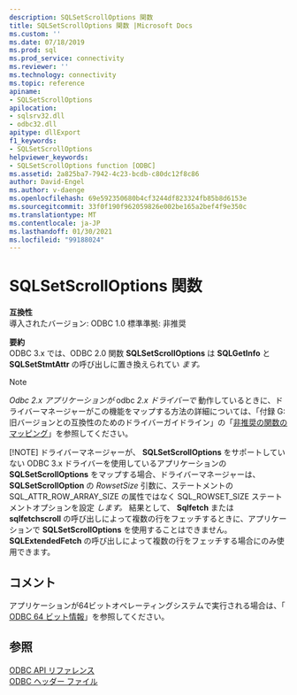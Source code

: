 ```yaml
---
description: SQLSetScrollOptions 関数
title: SQLSetScrollOptions 関数 |Microsoft Docs
ms.custom: ''
ms.date: 07/18/2019
ms.prod: sql
ms.prod_service: connectivity
ms.reviewer: ''
ms.technology: connectivity
ms.topic: reference
apiname:
- SQLSetScrollOptions
apilocation:
- sqlsrv32.dll
- odbc32.dll
apitype: dllExport
f1_keywords:
- SQLSetScrollOptions
helpviewer_keywords:
- SQLSetScrollOptions function [ODBC]
ms.assetid: 2a825ba7-7942-4c23-bcdb-c80dc12f8c86
author: David-Engel
ms.author: v-daenge
ms.openlocfilehash: 69e592350680b4cf3244df823324fb85b8d6153e
ms.sourcegitcommit: 33f0f190f962059826e002be165a2bef4f9e350c
ms.translationtype: MT
ms.contentlocale: ja-JP
ms.lasthandoff: 01/30/2021
ms.locfileid: "99188024"
---
```

# <a name="sqlsetscrolloptions-function"></a>SQLSetScrollOptions 関数
**互換性**  
 導入されたバージョン: ODBC 1.0 標準準拠: 非推奨  
  
 **要約**  
 ODBC 3.x では、ODBC 2.0 関数 **SQLSetScrollOptions** は **SQLGetInfo** と **SQLSetStmtAttr** の呼び出しに置き換えられてい *ます。*  
  
> [!NOTE]
>  *Odbc 2.x アプリケーションが* odbc *2.x ドライバーで* 動作しているときに、ドライバーマネージャーがこの機能をマップする方法の詳細については、「付録 G: 旧バージョンとの互換性のためのドライバーガイドライン」の「[非推奨の関数のマッピング](../../../odbc/reference/appendixes/mapping-deprecated-functions.md)」を参照してください。  
> 
> [!NOTE]
>  ドライバーマネージャーが、 **SQLSetScrollOptions** をサポートしていない ODBC 3.x ドライバーを使用しているアプリケーションの **SQLSetScrollOptions** をマップする場合、ドライバーマネージャーは、 **SQLSetScrollOption** の *RowsetSize* 引数に、ステートメントの SQL_ATTR_ROW_ARRAY_SIZE の属性ではなく SQL_ROWSET_SIZE ステートメントオプションを設定 *します。* 結果として、 **Sqlfetch** または **sqlfetchscroll** の呼び出しによって複数の行をフェッチするときに、アプリケーションで **SQLSetScrollOptions** を使用することはできません。 **SQLExtendedFetch** の呼び出しによって複数の行をフェッチする場合にのみ使用できます。  
  
## <a name="remarks"></a>コメント  
 アプリケーションが64ビットオペレーティングシステムで実行される場合は、「 [ODBC 64 ビット情報](../../../odbc/reference/odbc-64-bit-information.md)」を参照してください。  
  
## <a name="see-also"></a>参照  
 [ODBC API リファレンス](../../../odbc/reference/syntax/odbc-api-reference.md)   
 [ODBC ヘッダー ファイル](../../../odbc/reference/install/odbc-header-files.md)
